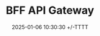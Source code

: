 ---
title: BFF API Gateway
date: 2025-01-06 10:30:30 +/-TTTT
categories: [Architecture, API]
tags: [api, bff, angular, limit, .net9, middleware]     # TAG names should always be lowercase
description: This post highlights the usage of Rate Limiter middleware available in .NET 9
---